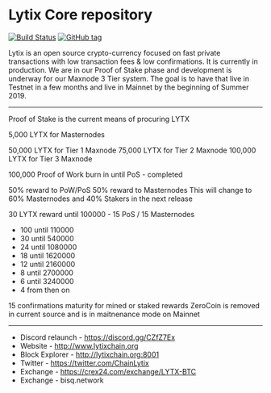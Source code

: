 Lytix Core repository
=====================================

[![Build Status](https://travis-ci.org/LytixChain/lytix.png)](https://travis-ci.org/LytixChain/lytix) [![GitHub tag](https://img.shields.io/github/tag/LytixChain/lytix.svg)](https://github.com/lytixchain/lytix/tree/v1.1.4)

Lytix is an open source crypto-currency focused on fast private transactions with low transaction fees & low confirmations.  It is currently in production. We are in our Proof of Stake phase and development is underway for our Maxnode 3 Tier system.  The goal is to have that live in Testnet in a few months and live in Mainnet by the beginning of Summer 2019.

------------------------

Proof of Stake is the current means of procuring LYTX

5,000 LYTX for Masternodes

50,000 LYTX for Tier 1 Maxnode
75,000 LYTX for Tier 2 Maxnode
100,000 LYTX for Tier 3 Maxnode

100,000 Proof of Work burn in until PoS - completed

50% reward to PoW/PoS 50% reward to Masternodes
This will change to 60% Masternodes and 40% Stakers in the next release

30 LYTX reward until 100000 - 15 PoS / 15 Masternodes
- 100 until 110000
- 30 until 540000
- 24 until 1080000
- 18 until 1620000
- 12 until 2160000
- 8 until 2700000
- 6 until 3240000
- 4 from then on 

15 confirmations maturity for mined or staked rewards
ZeroCoin is removed in current source and is in maitnenance mode on Mainnet

-------------------------

- Discord relaunch - https://discord.gg/CZfZ7Ex
- Website - http://www.lytixchain.org
- Block Explorer - http://lytixchain.org:8001
- Twitter - https://twitter.com/ChainLytix
- Exchange - https://crex24.com/exchange/LYTX-BTC
- Exchange - bisq.network

